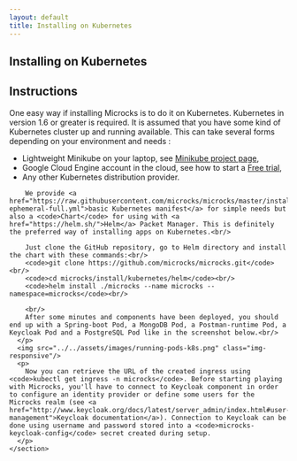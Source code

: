 ```yaml
---
layout: default
title: Installing on Kubernetes
---
```


<div class="content">
	<div class="jumbotron clearfix">
		<div class="container">
       <h2 class="page-title arvo">Installing on Kubernetes</h2>
    </div>
	</div>
  <div class="container">
    <section id="kubernetes" class="article">
      <h2 class="arvo">Instructions</h2>
      <p>
        One easy way if installing Microcks is to do it on Kubernetes. Kubernetes in version 1.6 or greater is required. It is assumed that you have some kind of Kubernetes cluster up and running available. This can take several forms depending on your environment and needs :
        <ul>
          <li>Lightweight Minikube on your laptop, see <a href="https://github.com/kubernetes/minikube">Minikube project page</a>,</li>
          <li>Google Cloud Engine account in the cloud, see how to start a <a href="https://console.cloud.google.com/freetrial">Free trial</a>,</li>
          <li>Any other Kubernetes distribution provider.</li>
        </ul>

        We provide <a href="https://raw.githubusercontent.com/microcks/microcks/master/install/kubernetes/kubernetes-ephemeral-full.yml">basic Kubernetes manifest</a> for simple needs but also a <code>Chart</code> for using with <a href="https://helm.sh/">Helm</a> Packet Manager. This is definitely the preferred way of installing apps on Kubernetes.<br/>

        Just clone the GitHub repository, go to Helm directory and install the chart with these commands:<br/>
        <code>git clone https://github.com/microcks/microcks.git</code><br/>
        <code>cd microcks/install/kubernetes/helm</code><br/>
        <code>helm install ./microcks --name microcks --namespace=microcks</code><br/>

        <br/>
        After some minutes and components have been deployed, you should end up with a Spring-boot Pod, a MongoDB Pod, a Postman-runtime Pod, a Keycloak Pod and a PostgreSQL Pod like in the screenshot below.<br/>
      </p>
      <img src="../../assets/images/running-pods-k8s.png" class="img-responsive"/>
      <p>
        Now you can retrieve the URL of the created ingress using <code>kubectl get ingress -n microcks</code>. Before starting playing with Microcks, you'll have to connect to Keycloak component in order to configure an identity provider or define some users for the Microcks realm (see <a href="http://www.keycloak.org/docs/latest/server_admin/index.html#user-management">Keycloak documentation</a>). Connection to Keycloak can be done using username and password stored into a <code>microcks-keycloak-config</code> secret created during setup.
      </p>
    </section>
  </div>
</div>
